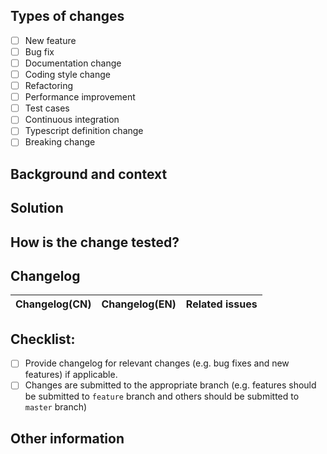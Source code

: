 <!--
  Thanks so much for your PR and contribution.
  
  Before submitting, please make sure to follow the Pull Request Guidelines: https://github.com/arco-design/arco-design-pro/blob/master/CONTRIBUTING.md
-->

<!-- Put an `x` in "[ ]" to check a box) -->

## Types of changes

<!-- What types of changes does this PR introduce -->
- [ ] New feature
- [ ] Bug fix
- [ ] Documentation change
- [ ] Coding style change
- [ ] Refactoring
- [ ] Performance improvement
- [ ] Test cases
- [ ] Continuous integration
- [ ] Typescript definition change
- [ ] Breaking change

## Background and context

<!-- Explain what problem does the PR solve -->
<!-- Link to related open issues if applicable -->

## Solution

<!-- Describe how the problem is fixed in detail -->

## How is the change tested?

<!-- Unit tests should be added/updated for bug fixes and new features, if applicable -->
<!-- Please describe how you tested the change. E.g. Creating/updating unit tests or attaching a screenshot of how it works with your change -->

## Changelog

| Changelog(CN) | Changelog(EN) | Related issues | 
| ------------- | ------------- | -------------- |

## Checklist:

- [ ] Provide changelog for relevant changes (e.g. bug fixes and new features) if applicable.
- [ ] Changes are submitted to the appropriate branch (e.g. features should be submitted to `feature` branch and others should be submitted to `master` branch)

## Other information

<!-- Please describe what other information that should be taken care of. E.g. describe the impact if introduce a breaking change -->